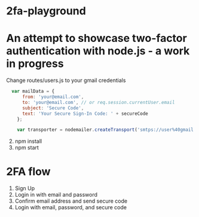 # 2fa-playground

# An attempt to showcase two-factor authentication with node.js - a work in progress
Change routes/users.js to your gmail credentials
```javascript
  var mailData = {
      from: 'your@email.com',
      to: 'your@email.com', // or req.session.currentUser.email
      subject: 'Secure Code',
      text: 'Your Secure Sign-In Code: ' + secureCode
    };

    var transporter = nodemailer.createTransport('smtps://user%40gmail.com:password@stmp.gmail.com');
```
2. npm install
3. npm start

# 2FA flow

1. Sign Up
2. Login in with email and password
3. Confirm email address and send secure code
4. Login with email, password, and secure code
